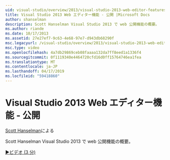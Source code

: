 ```yaml
---
uid: visual-studio/overview/2013/visual-studio-2013-web-editor-features-publishing
title: Visual Studio 2013 Web エディター機能 - 公開 |Microsoft Docs
author: shanselman
description: Scott Hanselman Visual Studio 2013 で web 公開機能の概要。
ms.author: riande
ms.date: 10/17/2013
ms.assetid: 27e27ef7-9c63-4e68-97e7-d943db68290f
msc.legacyurl: /visual-studio/overview/2013/visual-studio-2013-web-editor-features-publishing
msc.type: video
ms.openlocfilehash: 4a7db29869ceb08faaaa132da7ff8eed1a1336f4
ms.sourcegitcommit: 0f1119340e4464720cfd16d0ff15764746ea1fea
ms.translationtype: MT
ms.contentlocale: ja-JP
ms.lasthandoff: 04/17/2019
ms.locfileid: "59418860"
---
```

# <a name="visual-studio-2013-web-editor-features---publishing"></a>Visual Studio 2013 Web エディター機能 - 公開

[Scott Hanselman](https://github.com/shanselman)による

Scott Hanselman Visual Studio 2013 で web 公開機能の概要。

[&#9654;ビデオ (3 分)](https://channel9.msdn.com/Blogs/ASP-NET-Site-Videos/visual-studio-2013-web-editor-features-publishing)
